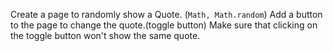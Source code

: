 Create a page to randomly show a Quote. (`Math, Math.random`)
Add a button to the page to change the quote.(toggle button)
Make sure that clicking on the toggle button won't show the same quote.
